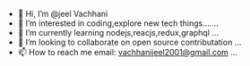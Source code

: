 - 👋 Hi, I’m @jeel Vachhani
- 👀 I’m interested in coding,explore new tech things.......
- 🌱 I’m currently learning nodejs,reacjs,redux,graphql ...
- 💞️ I’m looking to collaborate on open source contributation ...
- 📫 How to reach me email: vachhanijeel2001@gmail.com ...

<!---
jeelTecheniac/jeelTecheniac is a ✨ special ✨ repository because its `README.md` (this file) appears on your GitHub profile.
You can click the Preview link to take a look at your changes.
--->

